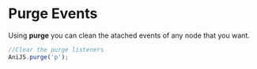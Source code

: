 Purge Events
==========================

Using **purge** you can clean the atached events of any node that you want.

```javascript
//Clear the purge listeners
AniJS.purge('p');
```
